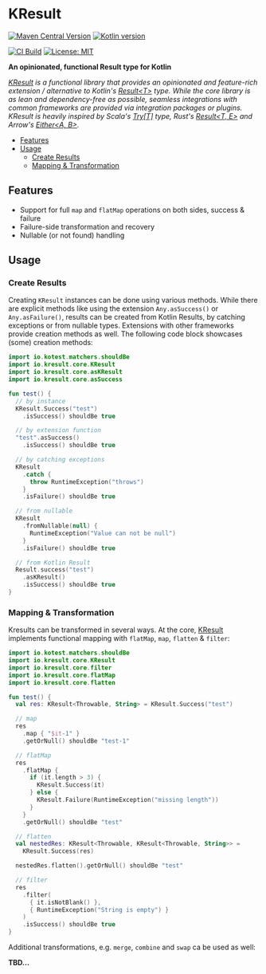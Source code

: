 # KResult

[![Maven Central Version](https://img.shields.io/maven-central/v/io.kresult/kresult-core)](https://central.sonatype.com/namespace/io.kresult)
[![Kotlin version](https://img.shields.io/badge/Kotlin-2.0.20-blue)](https://kotlinlang.org/docs/whatsnew2020.html)

[![CI Build](https://github.com/kresult/kresult/actions/workflows/build.yml/badge.svg?branch=develop)](https://github.com/kresult/kresult/actions/workflows/build.yml)
[![License: MIT](https://img.shields.io/badge/License-MIT-yellow.svg)](https://opensource.org/licenses/MIT)

**An opinionated, functional Result type for Kotlin**

*[KResult](https://kresult.io) is a functional library that provides an opinionated and feature-rich extension /
alternative to Kotlin's [Result\<T\>](https://kotlinlang.org/api/latest/jvm/stdlib/kotlin/-result/) type. While the core
library is as lean and dependency-free as possible, seamless integrations with common frameworks are provided via
integration packages or plugins. KResult is heavily inspired by
Scala's [Try\[T\]](https://www.scala-lang.org/api/current/scala/util/Try.html) type,
Rust's [Result\<T, E\>](https://doc.rust-lang.org/std/result/enum.Result.html) and
Arrow's [Either\<A, B\>](https://apidocs.arrow-kt.io/arrow-core/arrow.core/-either/index.html).*

<!--- TOC -->

* [Features](#features)
* [Usage](#usage)
  * [Create Results](#create-results)
  * [Mapping & Transformation](#mapping-&-transformation)

<!--- END -->

## Features

- Support for full `map` and `flatMap` operations on both sides, success & failure
- Failure-side transformation and recovery
- Nullable (or not found) handling

## Usage

<!--- TEST_NAME ReadmeKnitTest -->

### Create Results

Creating `KResult` instances can be done using various methods. While there are explicit methods like using the
extension `Any.asSuccess()` or `Any.asFailure()`, results can be created from Kotlin Results, by catching exceptions or
from nullable types. Extensions with other frameworks provide creation methods as well. The following code block
showcases (some) creation methods:

```kotlin
import io.kotest.matchers.shouldBe
import io.kresult.core.KResult
import io.kresult.core.asKResult
import io.kresult.core.asSuccess

fun test() {
  // by instance
  KResult.Success("test")
    .isSuccess() shouldBe true

  // by extension function
  "test".asSuccess()
    .isSuccess() shouldBe true

  // by catching exceptions
  KResult
    .catch {
      throw RuntimeException("throws")
    }
    .isFailure() shouldBe true

  // from nullable
  KResult
    .fromNullable(null) {
      RuntimeException("Value can not be null")
    }
    .isFailure() shouldBe true

  // from Kotlin Result
  Result.success("test")
    .asKResult()
    .isSuccess() shouldBe true
}
```

<!--- KNIT example-readme-01.kt -->
<!--- TEST lines.isEmpty() -->

### Mapping & Transformation

Kresults can be transformed in several ways. At the core, [KResult](TODO) implements functional mapping with `flatMap`,
`map`, `flatten` & `filter`:

```kotlin
import io.kotest.matchers.shouldBe
import io.kresult.core.KResult
import io.kresult.core.filter
import io.kresult.core.flatMap
import io.kresult.core.flatten

fun test() {
  val res: KResult<Throwable, String> = KResult.Success("test")

  // map
  res
    .map { "$it-1" }
    .getOrNull() shouldBe "test-1"

  // flatMap
  res
    .flatMap {
      if (it.length > 3) {
        KResult.Success(it)
      } else {
        KResult.Failure(RuntimeException("missing length"))
      }
    }
    .getOrNull() shouldBe "test"

  // flatten
  val nestedRes: KResult<Throwable, KResult<Throwable, String>> =
    KResult.Success(res)

  nestedRes.flatten().getOrNull() shouldBe "test"

  // filter
  res
    .filter(
      { it.isNotBlank() },
      { RuntimeException("String is empty") }
    )
    .isSuccess() shouldBe true
}
```

<!--- KNIT example-readme-02.kt -->
<!--- TEST lines.isEmpty() -->

Additional transformations, e.g. `merge`, `combine` and `swap` ca be used as well:

**TBD...**
